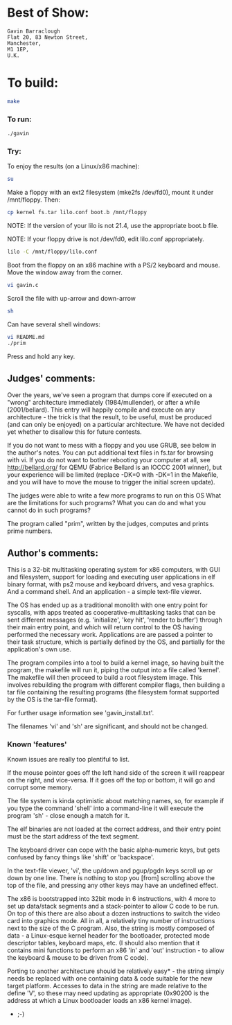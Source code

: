 # Best of Show:

    Gavin Barraclough
    Flat 20, 83 Newton Street,
    Manchester,
    M1 1EP,
    U.K.


# To build:

```sh
make
```

### To run:

```sh
./gavin
```

### Try:

To enjoy the results (on a Linux/x86 machine):

```sh
su
```

Make a floppy with an ext2 filesystem (mke2fs /dev/fd0),  mount it under /mnt/floppy.
Then:


```sh
cp kernel fs.tar lilo.conf boot.b /mnt/floppy
```

NOTE: If the version of your lilo is not 21.4, use the appropriate boot.b file.

NOTE: If your floppy drive is not /dev/fd0, edit lilo.conf appropriately.

```sh
lilo -C /mnt/floppy/lilo.conf
```

Boot from the floppy on an x86 machine with a PS/2 keyboard and mouse.
Move the window away from the corner.

```sh
vi gavin.c
```

Scroll the file with up-arrow and down-arrow

```sh
sh
```

Can have several shell windows:

```sh
vi README.md
./prim
```

Press and hold any key.

## Judges' comments:

Over the years, we've seen a program that dumps core
if executed on a "wrong" architecture immediately (1984/mullender),
or after a while (2001/bellard). This entry will happily compile and
execute on any architecture - the trick is that the result, to be useful,
must be produced (and can only be enjoyed) on a particular architecture.
We have not decided yet whether to disallow this for future contests.

If you do not want to mess with a floppy and you use GRUB, see below
in the author's notes.
You can put additional text files in fs.tar for browsing with vi.
If you do not want to bother rebooting your computer at all,
see http://bellard.org/ for QEMU (Fabrice Bellard is an IOCCC 2001 winner),
but your experience will be limited (replace -DK=0 with -DK=1 in the Makefile,
and you will have to move the mouse to trigger the initial screen update).

The judges were able to write a few more programs to run on this OS
What are the limitations for such programs?
What you can do and what you cannot do in such programs?

The program called "prim", written by the judges,
computes and prints prime numbers.

## Author's comments:

This is a 32-bit multitasking operating system for x86 computers,
with GUI and filesystem, support for loading and executing user
applications in elf binary format, with ps2 mouse and keyboard drivers,
and vesa graphics.  And a command shell.  And an application -
a simple text-file viewer.

The OS has ended up as a traditional monolith with one entry point
for syscalls, with apps treated as cooperative-multitasking tasks
that can be sent different messages (e.g. 'initialize', 'key hit',
'render to buffer') through their main entry point, and which will
return control to the OS having performed the necessary work.
Applications are are passed a pointer to their task structure,
which is partially defined by the OS, and partially for
the application's own use.

The program compiles into a tool to build a kernel image,
so having built the program, the makefile will run it,
piping the output into a file called 'kernel'.
The makefile will then proceed to build a root filesystem image.
This involves rebuilding the program with different compiler flags,
then building a tar file containing the resulting programs
(the filesystem format supported by the OS is the tar-file format).

For further usage information see 'gavin_install.txt'.

The filenames 'vi' and 'sh' are significant, and should not be changed.

### Known 'features'

Known issues are really too plentiful to list.

If the mouse pointer goes off the left hand side of the screen
it will reappear on the right, and vice-versa.
If it goes off the top or bottom, it will go and corrupt some memory.

The file system is kinda optimistic about matching names, so,
for example if you type the command 'shell' into a command-line
it will execute the program 'sh' - close enough a match for it.

The elf binaries are not loaded at the correct address,
and their entry point must be the start address of the text segment.

The keyboard driver can cope with the basic alpha-numeric keys,
but gets confused by fancy things like 'shift' or 'backspace'.

In the text-file viewer, 'vi', the up/down and pgup/pgdn keys
scroll up or down by one line.  There is nothing to stop you
[from] scrolling above the top of the file, and pressing any
other keys may have an undefined effect.

The x86 is bootstrapped into 32bit mode in 6 instructions,
with 4 more to set up data/stack segments and a stack-pointer
to allow C code to be run.  On top of this there are also about
a dozen instructions to switch the video card into graphics mode.
All in all, a relatively tiny number of instructions next to
the size of the C program.  Also, the string is mostly composed
of data - a Linux-esque kernel header for the bootloader,
protected mode descriptor tables, keyboard maps, etc.
(I should also mention that it contains mini functions
to perform an x86 'in' and 'out' instruction - to allow
the keyboard & mouse to be driven from C code).

Porting to another architecture should be relatively easy* -
the string simply needs be replaced with one containing
data & code suitable for the new target platform.
Accesses to data in the string are made relative to the define 'V',
so these may need updating as appropriate (0x90200 is the address
at which a Linux bootloader loads an x86 kernel image).

* ;-)
